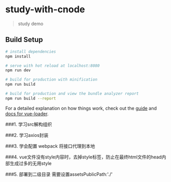 # study-with-cnode

> study demo

## Build Setup

``` bash
# install dependencies
npm install

# serve with hot reload at localhost:8080
npm run dev

# build for production with minification
npm run build

# build for production and view the bundle analyzer report
npm run build --report
```

For a detailed explanation on how things work, check out the [guide](http://vuejs-templates.github.io/webpack/) and [docs for vue-loader](http://vuejs.github.io/vue-loader).

###1. 学习src解构组织

###2. 学习axios封装

###3. 学会配置 webpack 将接口代理到本地

###4. vue文件没有style内容时，去掉style标签，防止在最终html文件的head内部生成过多的无用style

###5. 部署到二级目录 需要设置assetsPublicPath:'./'
